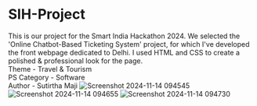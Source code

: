 # SIH-Project
This is our project for the Smart India Hackathon 2024. We selected the 'Online Chatbot-Based Ticketing System' project, for which I've developed the front webpage dedicated to Delhi. I used HTML and CSS to create a polished & professional look for the page.
<br>
Theme - Travel & Tourism
<br>
PS Category - Software
<br>
Author - Sutirtha Maji
![Screenshot 2024-11-14 094545](https://github.com/user-attachments/assets/fde8d1c1-41fa-4b2a-bdc1-a9db5d489ae9)
![Screenshot 2024-11-14 094655](https://github.com/user-attachments/assets/32aa591d-4cc8-4cc5-aaef-a3cbf4b7c248)
![Screenshot 2024-11-14 094730](https://github.com/user-attachments/assets/349e93cb-f6c0-4dc4-8363-40f37914fa4e)
